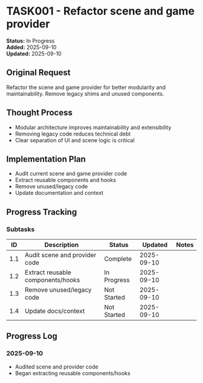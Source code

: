 # TASK001 - Refactor scene and game provider

**Status:** In Progress  
**Added:** 2025-09-10  
**Updated:** 2025-09-10

## Original Request

Refactor the scene and game provider for better modularity and maintainability. Remove legacy shims and unused components.

## Thought Process

- Modular architecture improves maintainability and extensibility
- Removing legacy code reduces technical debt
- Clear separation of UI and scene logic is critical

## Implementation Plan

- Audit current scene and game provider code
- Extract reusable components and hooks
- Remove unused/legacy code
- Update documentation and context

## Progress Tracking

### Subtasks

| ID  | Description                       | Status      | Updated    | Notes |
| --- | --------------------------------- | ----------- | ---------- | ----- |
| 1.1 | Audit scene and provider code     | Complete    | 2025-09-10 |       |
| 1.2 | Extract reusable components/hooks | In Progress | 2025-09-10 |       |
| 1.3 | Remove unused/legacy code         | Not Started | 2025-09-10 |       |
| 1.4 | Update docs/context               | Not Started | 2025-09-10 |       |

## Progress Log

### 2025-09-10

- Audited scene and provider code
- Began extracting reusable components/hooks
